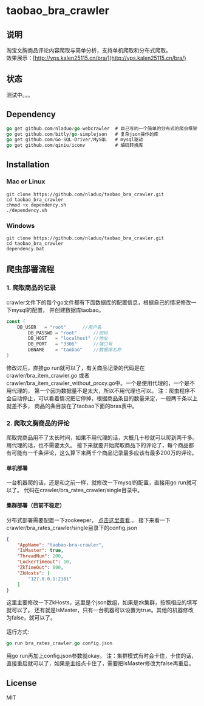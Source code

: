 # taobao_bra_crawler

## 说明
淘宝文胸商品评论内容爬取与简单分析，支持单机爬取和分布式爬取。<br>
效果展示：[http://vps.kalen25115.cn/bra/](http://vps.kalen25115.cn/bra/)

## 状态
测试中。。。

## Dependency
``` go
go get github.com/nladuo/go-webcrawler  # 自己写的一个简单的分布式的爬虫框架，正在慢慢完善
go get github.com/bitly/go-simplejson   # 复杂json操作的库
go get github.com/Go-SQL-Driver/MySQL   # mysql驱动
go get github.com/qiniu/iconv           # 编码转换库
```
## Installation
### Mac or Linux
``` shell
git clone https://github.com/nladuo/taobao_bra_crawler.git
cd taobao_bra_crawler
chmod +x dependency.sh
./dependency.sh
```

### Windows
``` shell
git clone https://github.com/nladuo/taobao_bra_crawler.git
cd taobao_bra_crawler
dependency.bat
```
## 爬虫部署流程
### 1. 爬取商品的记录
crawler文件下的每个go文件都有下面数据库的配置信息，根据自己的情况修改一下mysql的配置，
并创建数据库taobao。
``` go
const (
    DB_USER   = "root"      //用户名
        DB_PASSWD = "root"      //密码
        DB_HOST   = "localhost" //地址
        DB_PORT   = "3306"      //端口号
        DBNAME    = "taobao"    //数据库名称
)
```
修改过后，直接go run就可以了，有关商品记录的代码是在crawler/bra_item_crawler.go
或者crawler/bra_item_crawler_without_proxy.go中。一个是使用代理的，一个是不用代理的，
第一个因为数据量不是太大，所以不用代理也可以。
注：爬虫程序不会自动停止，可以看着情况把它停掉，根据商品条目的数量来定，一般两千条以上就差不多，
商品的条目放在了taobao下面的bras表中。

### 2. 爬取文胸商品的评论
爬取完商品用不了太长时间，如果不用代理的话，大概几十秒就可以爬到两千多。用代理的话，也不需要太久。
接下来就要开始爬取商品下的评论了，每个商品都有可能有一千条评论，这么算下来两千个商品记录最多应该有最多200万的评论。
#### 单机部署
一台机器爬的话，还是和之前一样，就修改一下mysql的配置，直接用go run就可以了。
代码在crawler/bra_rates_crawler/single目录中。

#### 集群部署（目前不稳定）
分布式部署需要配置一下zookeeper，
<a href="http://zookeeper.apache.org/doc/r3.4.6/zookeeperStarted.html">点击这里查看</a>.。
接下来看一下crawler/bra_rates_crawler/single目录下的config.json
``` json
{
    "AppName": "taobao-bra-crawler",
    "IsMaster": true,
    "ThreadNum": 200,
    "LockerTimeout": 10,
    "ZkTimeOut": 600,
    "ZkHosts": [
        "127.0.0.1:2181"
    ]
}
```
这里主要修改一下ZkHosts，这里是个json数组，如果是zk集群，按照相应的填写就可以了。
还有就是IsMaster，只有一台机器可以设置为true。其他的机器修改为false，就可以了。<br><br>
运行方式:
``` go
go run bra_rates_crawler.go config.json
```
用go run再加上config.json参数就okay。
注：集群模式有时会卡住，卡住的话，直接重启就可以了，如果是主结点卡住了，需要把IsMaster修改为false再重启。
## License
MIT